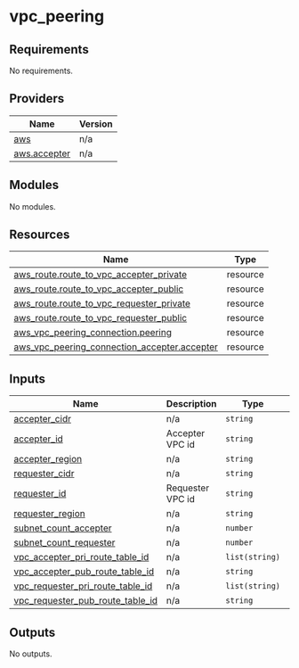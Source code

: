 # vpc_peering

<!-- BEGINNING OF PRE-COMMIT-TERRAFORM DOCS HOOK -->
## Requirements

No requirements.

## Providers

| Name | Version |
|------|---------|
| <a name="provider_aws"></a> [aws](#provider\_aws) | n/a |
| <a name="provider_aws.accepter"></a> [aws.accepter](#provider\_aws.accepter) | n/a |

## Modules

No modules.

## Resources

| Name | Type |
|------|------|
| [aws_route.route_to_vpc_accepter_private](https://registry.terraform.io/providers/hashicorp/aws/latest/docs/resources/route) | resource |
| [aws_route.route_to_vpc_accepter_public](https://registry.terraform.io/providers/hashicorp/aws/latest/docs/resources/route) | resource |
| [aws_route.route_to_vpc_requester_private](https://registry.terraform.io/providers/hashicorp/aws/latest/docs/resources/route) | resource |
| [aws_route.route_to_vpc_requester_public](https://registry.terraform.io/providers/hashicorp/aws/latest/docs/resources/route) | resource |
| [aws_vpc_peering_connection.peering](https://registry.terraform.io/providers/hashicorp/aws/latest/docs/resources/vpc_peering_connection) | resource |
| [aws_vpc_peering_connection_accepter.accepter](https://registry.terraform.io/providers/hashicorp/aws/latest/docs/resources/vpc_peering_connection_accepter) | resource |

## Inputs

| Name | Description | Type | Default | Required |
|------|-------------|------|---------|:--------:|
| <a name="input_accepter_cidr"></a> [accepter\_cidr](#input\_accepter\_cidr) | n/a | `string` | n/a | yes |
| <a name="input_accepter_id"></a> [accepter\_id](#input\_accepter\_id) | Accepter VPC id | `string` | n/a | yes |
| <a name="input_accepter_region"></a> [accepter\_region](#input\_accepter\_region) | n/a | `string` | n/a | yes |
| <a name="input_requester_cidr"></a> [requester\_cidr](#input\_requester\_cidr) | n/a | `string` | n/a | yes |
| <a name="input_requester_id"></a> [requester\_id](#input\_requester\_id) | Requester VPC id | `string` | n/a | yes |
| <a name="input_requester_region"></a> [requester\_region](#input\_requester\_region) | n/a | `string` | n/a | yes |
| <a name="input_subnet_count_accepter"></a> [subnet\_count\_accepter](#input\_subnet\_count\_accepter) | n/a | `number` | n/a | yes |
| <a name="input_subnet_count_requester"></a> [subnet\_count\_requester](#input\_subnet\_count\_requester) | n/a | `number` | n/a | yes |
| <a name="input_vpc_accepter_pri_route_table_id"></a> [vpc\_accepter\_pri\_route\_table\_id](#input\_vpc\_accepter\_pri\_route\_table\_id) | n/a | `list(string)` | n/a | yes |
| <a name="input_vpc_accepter_pub_route_table_id"></a> [vpc\_accepter\_pub\_route\_table\_id](#input\_vpc\_accepter\_pub\_route\_table\_id) | n/a | `string` | n/a | yes |
| <a name="input_vpc_requester_pri_route_table_id"></a> [vpc\_requester\_pri\_route\_table\_id](#input\_vpc\_requester\_pri\_route\_table\_id) | n/a | `list(string)` | n/a | yes |
| <a name="input_vpc_requester_pub_route_table_id"></a> [vpc\_requester\_pub\_route\_table\_id](#input\_vpc\_requester\_pub\_route\_table\_id) | n/a | `string` | n/a | yes |

## Outputs

No outputs.
<!-- END OF PRE-COMMIT-TERRAFORM DOCS HOOK -->
